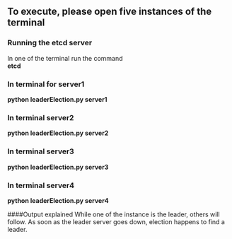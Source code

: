 
## To execute, please open five instances of the terminal

### Running the etcd server
In one of the terminal run the command  
**etcd**

### In terminal for server1
**python leaderElection.py server1**

### In terminal server2
**python leaderElection.py server2**

### In terminal server3
**python leaderElection.py server3**

### In terminal server4
**python leaderElection.py server4**

####Output explained
While one of the instance is the leader, others will follow. As soon as the leader server goes down, election happens to find a leader.
